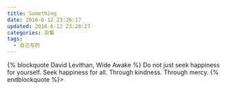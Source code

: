 ```yaml
---
title: Something
date: 2016-6-12 23:26:17
updated: 2016-6-12 23:28:27
categories: 杂集
tags: 
  - 自己写的
---
```

{% blockquote David Levithan, Wide Awake %}
Do not just seek happiness for yourself. Seek happiness for all. Through kindness. Through mercy.
{% endblockquote %}> 



